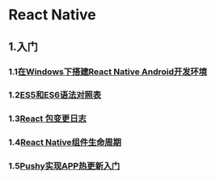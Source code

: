 # React Native

## 1.入门

### 1.1[在Windows下搭建React Native Android开发环境](https://github.com/codingEcho/react-native-start/blob/master/Start%20React%20Native%20For%20Android%20On%20Windows%207.md)

### 1.2[ES5和ES6语法对照表](https://github.com/codingEcho/react-native-start/blob/master/React%20on%20ES6.md)

### 1.3[React 包变更日志](https://github.com/codingEcho/react-native-start/blob/master/React%20Package%20Changes.md)

### 1.4[React Native组件生命周期](http://www.race604.com/react-native-component-lifecycle/)

### 1.5[Pushy实现APP热更新入门](https://github.com/codingEcho/react-native-start/blob/master/hot-update/reactnativecn/0-5.Pushy%E7%83%AD%E6%9B%B4%E6%96%B001-%E5%87%86%E5%A4%87%E5%B7%A5%E4%BD%9C.md)
